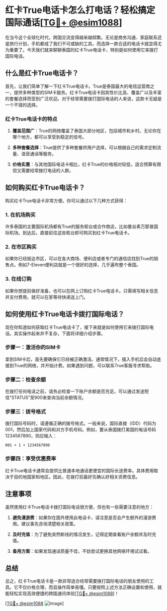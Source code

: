 # 红卡True电话卡怎么打电话？轻松搞定国际通话[[TG💪+ @esim1088](https://t.me/s/esim1088)]

在当今这个全球化时代，跨国交流变得越来越频繁。无论是商务沟通、家庭联系还是旅行计划，手机都成了我们不可或缺的工具。而选择一款合适的电话卡就显得尤为重要了。今天我们就来聊聊泰国的红卡True电话卡，特别是如何使用它来拨打国际电话。

## 什么是红卡True电话卡？

首先，让我们简单了解一下红卡True电话卡。True是泰国最大的电信运营商之一，提供多种类型的SIM卡服务。红卡True电话卡因其性价比高、覆盖广以及丰富的套餐选择而受到广泛欢迎。对于经常需要拨打国际电话的人来说，这款卡无疑是一个不错的选择。

### 红卡True电话卡的特点

1. **覆盖范围广**：True的网络覆盖了泰国大部分地区，包括城市和乡村。无论你在哪个地方，都可以享受到稳定的信号。
   
2. **多种套餐选择**：True提供了多种套餐供用户选择，可以根据自己的需求定制流量、语音通话等服务。

3. **价格实惠**：与其他国际电话卡相比，红卡True的价格相对较低，适合预算有限但又需要经常拨打电话的人群。

## 如何购买红卡True电话卡？

购买红卡True电话卡非常方便。你可以通过以下几种方式获得：

### 1. 在机场购买
许多泰国的主要国际机场都有True的服务柜台或合作商店，比如曼谷素万那普国际机场。到达后，直接前往这些柜台即可购买到红卡True电话卡。

### 2. 在市区购买
如果你已经抵达市区，可以在各大商场、便利店或者专门的通信店找到True的销售点。例如7-Eleven便利店就是一个很好的选择，几乎遍布整个泰国。

### 3. 在线订购
如果你想提前做好准备，也可以在网上订购红卡True电话卡。只需填写相关信息并支付费用，就可以在家等待快递送上门。

## 如何使用红卡True电话卡拨打国际电话？

现在你知道如何获取红卡True电话卡了，接下来就是如何使用它来拨打国际电话。其实操作起来并不复杂，下面将详细介绍步骤。

### 步骤一：激活你的SIM卡
拿到SIM卡后，首先要确保它已经被正确激活。通常情况下，插入手机后会自动连接到True的网络，并开始计费。如果遇到问题，可以联系True客服寻求帮助。

### 步骤二：检查余额
在拨打任何电话之前，请务必检查一下账户余额是否充足。可以通过发送短信“STATUS”至900来查询当前余额情况。

### 步骤三：拨号格式
拨打国际号码时，请遵循正确的拨号格式。一般来说，国际直拨（IDD）代码为001，然后加上国家代码和对方手机号码。例如，要从泰国拨打美国的电话号码1234567890，则应输入：
```
001 + 1 + 1234567890
```

### 步骤四：享受优惠费率
红卡True电话卡通常会提供比普通本地通话更便宜的国际长途费率。具体费用取决于目的地国家和地区。因此，在拨打前最好先确认好相关资费信息。

## 注意事项

虽然使用红卡True电话卡拨打国际电话很方便，但也有一些需要注意的地方：

1. **避免漫游费**：如果你在国外使用此电话卡，请注意是否会产生额外的漫游费用。建议事先咨询清楚相关政策。

2. **及时充值**：为了避免突然断线的情况发生，记得定期查看账户余额并及时充值。

3. **备用方案**：如果发现通话质量不佳，不妨尝试更换其他网络环境试试看。

## 总结

总之，红卡True电话卡是一款非常适合经常需要拨打国际电话的朋友使用的工具。它不仅价格合理，而且操作简单易懂。只要按照上述方法正确设置和使用，就能轻松实现高效便捷的跨国通讯体验[[TG💪+ @esim1088](https://t.me/s/esim1088)]！

[[TG💪+ @esim1088](https://t.me/s/esim1088) ![Image](https://i.postimg.cc/4NQfJmqS/Snipaste-2025-05-13-00-14-12.png)]